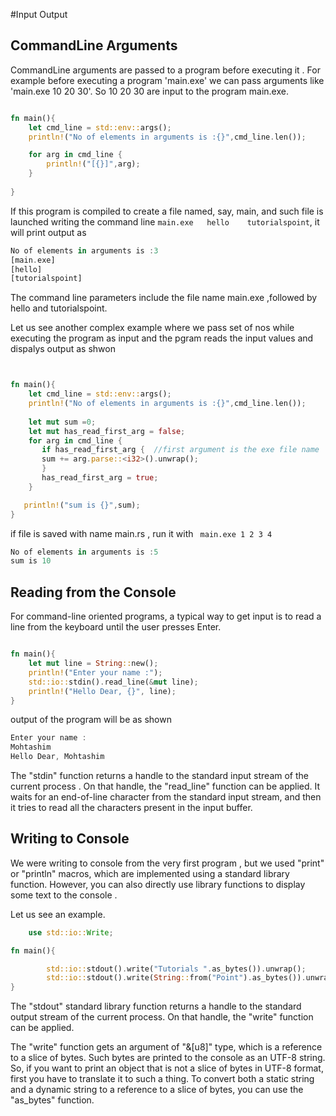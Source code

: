 #Input Output


## CommandLine Arguments

CommandLine arguments are passed to a program before executing it . For example before executing a program 'main.exe' we can pass arguments like 'main.exe 10 20 30'.
So 10 20 30 are input to the program main.exe.

```rust

fn main(){
    let cmd_line = std::env::args();
    println!("No of elements in arguments is :{}",cmd_line.len());

    for arg in cmd_line {
        println!("[{}]",arg);
    }
   
}

```

If this program is compiled to create a file named, say, main, and such file is launched writing the command line `main.exe   hello    tutorialspoint`, it will print output as

```rust
No of elements in arguments is :3
[main.exe]
[hello]
[tutorialspoint]

```

The command line parameters include the file name main.exe ,followed by hello and tutorialspoint.

Let us see another complex example where we pass set of nos while executing the program as input and the pgram reads the input values and dispalys output as  shwon

```rust


fn main(){
    let cmd_line = std::env::args();
    println!("No of elements in arguments is :{}",cmd_line.len());
    
    let mut sum =0;
    let mut has_read_first_arg = false;
    for arg in cmd_line {
       if has_read_first_arg {  //first argument is the exe file name
       sum += arg.parse::<i32>().unwrap();
       }
       has_read_first_arg = true;
    }

   println!("sum is {}",sum);
}

```

if file is saved with name main.rs , run it with ` main.exe 1 2 3 4`

```rust
No of elements in arguments is :5
sum is 10
```

## Reading from the Console

For command-line oriented programs, a typical way to get input is to read a line from the keyboard until the user presses Enter.

```rust

fn main(){
    let mut line = String::new();
    println!("Enter your name :");
    std::io::stdin().read_line(&mut line);
    println!("Hello Dear, {}", line);
}

```
output of the program will be as shown

```rust
Enter your name :
Mohtashim
Hello Dear, Mohtashim

```

The "stdin" function returns a handle to the standard input stream of the current process . On that handle, the "read_line" function can be applied. It waits for an end-of-line character from the standard input stream, and then it tries to read all the characters present in the input buffer.

## Writing to Console

We were writing to console from the very first program , but we used "print" or "println" macros, which are implemented using a standard library function. However, you can also directly use library functions to display some text to the console .

Let us see an example.

```rust
    use std::io::Write;

fn main(){

        std::io::stdout().write("Tutorials ".as_bytes()).unwrap();
        std::io::stdout().write(String::from("Point").as_bytes()).unwrap();
}
```

The "stdout" standard library function returns a handle to the standard output stream of the current process. On that handle, the "write" function can be applied.

The "write" function gets an argument of "&[u8]" type, which is a reference to a slice of bytes. Such bytes are printed to the console as an UTF-8 string. So, if you want to print an object that is not a slice of bytes in UTF-8 format, first you have to translate it to such a thing.
To convert both a static string and a dynamic string to a reference to a slice of bytes, you can use the "as_bytes" function. 

<!-- .unwrap() function significance , what is fallible?? -->